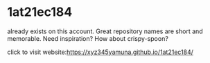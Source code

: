 # 1at21ec184
already exists on this account. Great repository names are short and memorable. Need inspiration? How about crispy-spoon?


click to visit website:https://xyz345yamuna.github.io/1at21ec184/
